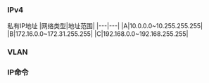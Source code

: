 ### IPv4
私有IP地址
|网络类型|地址范围|
|---|---|
|A|10.0.0.0~10.255.255.255|
|B|172.16.0.0~172.31.255.255|
|C|192.168.0.0~192.168.255.255|

### VLAN 



### IP命令